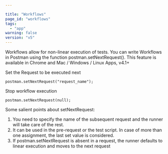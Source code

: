 ```yaml
---

title: "Workflows"
page_id: "workflows"
tags: 
  - "app"
warning: false
version: "v5"
---
```


Workflows allow for non-linear execution of tests. You can write Workflows in Postman using the function postman.setNextRequest(). This feature is available in Chrome and Mac / Windows / Linux Apps, v4.1+

Set the Request to be executed next

    postman.setNextRequest("request_name");

Stop workflow execution

    postman.setNextRequest(null);

Some salient points about setNextRequest:

1. You need to specify the name of the subsequent request and the runner will take care of the rest. 
2. It can be used in the pre-request or the test script. In case of more than one assignment, the last set value is considered.
3. If postman.setNextRequest is absent in a request, the runner defaults to linear execution and moves to the next request
